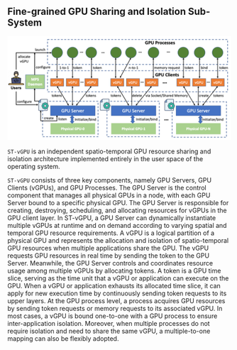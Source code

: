 ## Fine-grained GPU Sharing and Isolation Sub-System

![](./figures/ST-vGPU.png)

`ST-vGPU` is an independent spatio-temporal GPU resource sharing and isolation architecture implemented entirely in the user space of the operating system.

`ST-vGPU` consists of three key components, namely GPU Servers, GPU Clients (vGPUs), and GPU Processes. The GPU Server is the control component that manages all physical GPUs in a node, with each GPU Server bound to a specific physical GPU. The GPU Server is responsible for creating, destroying, scheduling, and allocating resources for vGPUs in the GPU client layer. In ST-vGPU, a GPU Server can dynamically instantiate multiple vGPUs at runtime and on demand according to varying spatial and temporal GPU resource requirements. A vGPU is a logical partition of a physical GPU and represents the allocation and isolation of spatio-temporal GPU resources when multiple applications share the GPU. The vGPU requests GPU resources in real time by sending the token to the GPU Server. Meanwhile, the GPU Server controls and coordinates resource usage among multiple vGPUs by allocating tokens. A token is a GPU time slice, serving as the time unit that a vGPU or application can execute on the GPU. When a vGPU or application exhausts its allocated time slice, it can apply for new execution time by continuously sending token requests to its upper layers. At the GPU process level, a process acquires GPU resources by sending token requests or memory requests to its associated vGPU. In most cases, a vGPU is bound one-to-one with a GPU process to ensure inter-application isolation. Moreover, when multiple processes do not require isolation and need to share the same vGPU, a multiple-to-one mapping can also be flexibly adopted.